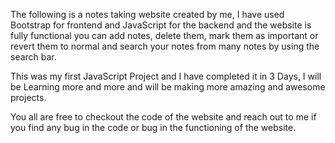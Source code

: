 The following is a notes taking website created by me, I have used Bootstrap for frontend and JavaScript for the backend and the website is fully functional you can add notes, delete them, mark them as important or revert them to normal and search your notes from many notes by using the search bar.

This was my first JavaScript Project and I have completed it in 3 Days, I will be Learning more and more and will be making more amazing and awesome projects.

You all are free to checkout the code of the website and reach out to me if you find any bug in the code or bug in the functioning of the website.
